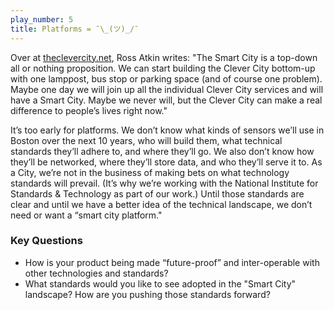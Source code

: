 ```yaml
---
play_number: 5
title: Platforms = ¯\_(ツ)_/¯
---
```


Over at [theclevercity.net](http://theclevercity.net/), Ross Atkin writes: "The Smart City is a top-down all or nothing proposition. We can start building the Clever City bottom-up with one lamppost, bus stop or parking space (and of course one problem). Maybe one day we will join up all the individual Clever City services and will have a Smart City. Maybe we never will, but the Clever City can make a real difference to people’s lives right now."

It’s too early for platforms. We don’t know what kinds of sensors we’ll use in Boston over the next 10 years, who will build them, what technical standards they’ll adhere to, and where they’ll go. We also don’t know how they’ll be networked, where they’ll store data, and who they’ll serve it to. As a City, we’re not in the business of making bets on what technology standards will prevail. (It’s why we’re working with the National Institute for Standards & Technology as part of our work.) Until those standards are clear and until we have a better idea of the technical landscape, we don’t need or want a “smart city platform."

### Key Questions
- How is your product being made “future-proof” and inter-operable with other technologies and standards?
- What standards would you like to see adopted in the "Smart City" landscape? How are you pushing those standards forward?